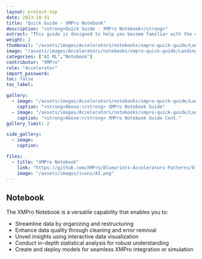 ```yaml
---
layout: project-top
date: 2023-10-31
title: "Quick Guide - XMPro Notebook"
description: "<strong>Quick Guide - XMPro Notebook</strong>"
extract: "This guide is designed to help you become familiar with the essential features of the XMPro Notebook and provide you with the necessary knowledge to start configuring AI solutions within the platform."
weight: 2
thumbnail: "/assets/images/Accelerators/notebooks/xmpro-quick-guide/Landing%20Page.png"
image: "/assets/images/Accelerators/notebooks/xmpro-quick-guide/Landing%20Page.png"
categories: ["AI ML","Notebook"]
contributor: "XMPro"
role: "Accelerator"
import_password: 
toc: false
toc_label: 

gallery:
  - image: "/assets/images/Accelerators/notebooks/xmpro-quick-guide/Landing%20Page.png"
    caption: "<strong>Above:</strong> XMPro Notebook Guide"
  - image: "/assets/images/Accelerators/notebooks/xmpro-quick-guide/Landing%20Page%20cont.png"
    caption: "<strong>Above:</strong> XMPro Notebook Guide Cont."
gallery_limit: 2

side_gallery:
  - image: 
    caption: 

files:
  - title: "XMPro Notebook"
    link: "https://github.com/XMPro/Blueprints-Accelerators-Patterns/blob/master/Accelerators/AI/XMPro%20Quick%20Guide/Quick%20Guide%20-%20XMPro%20AI.ipynb"
    image: "/assets/images/icons/AI.png"
---
```


## Notebook
The XMPro Notebook is a versatile capability that enables you to:

- Streamline data by organizing and restructuring
- Enhance data quality through cleaning and error removal
- Unveil insights using interactive data visualization
- Conduct in-depth statistical analysis for robust understanding
- Create and deploy models for seamless XMPro integration or simulation
